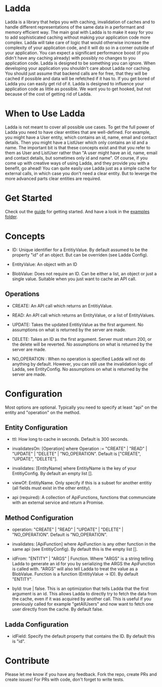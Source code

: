 # Ladda
Ladda is a library that helps you with caching, invalidation of caches and to handle different representations of the same data in a performant and memory efficient way. The main goal with Ladda is to make it easy for you to add sophisticated caching without making your application code more complex. Ladda will take care of logic that would otherwise increase the complexity of your application code, and it will do so in a corner outside of your application. You can expect a significant performance boost (if you didn't have any caching already) with possibly no changes to you application code. Ladda is designed to be something you can ignore. When developing your application you shouldn't care about Ladda nor caching. You should just assume that backend calls are for free, that they will be cached if possible and data will be refetched if it has to. If you get bored of Ladda you can easily get rid of it. Ladda is designed to influence your application code as little as possible. We want you to get hooked, but not because of the cost of getting rid of Ladda.

# When to Use Ladda
Ladda is not meant to cover all possible use cases. To get the full power of Ladda you need to have clear entities that are  well-defined. For example, you might have a User entity, which contains an id, name, email and contact details. Then you might have a ListUser which only contains an id and a name. The important bit is that these concepts exist and that you refer to them as User and ListUser rather than "A user might have an id, name, email and contact details, but sometimes only id and name". Of course, if you come up with creative ways of using Ladda, and they provide you with a benefit, go ahead! You can quite easily use Ladda just as a simple cache for external calls, in which case you don't need a clear entity. But to leverge the more advanced parts clear entities are required.

# Get Started
Check out the [guide](/docs/GettingStarted.md) for getting started. And have a look in the [examples folder](https://github.com/petercrona/ladda/tree/master/examples). 

# Concepts
* ID: Unique identifier for a EntitiyValue. By default assumed to be the property "id" of an object. But can be overriden (see Ladda Config).

* EntityValue: An object with an ID

* BlobValue: Does not require an ID. Can be either a list, an object or just a single value. Suitable when you just want to cache an API call.


## Operations
* CREATE: An API call which returns an EntitiyValue.

* READ: An API call which returns an EntityValue, or a list of EntityValues.

* UPDATE: Takes the updated EntitiyValue as the first argument. No assumptions on what is returned by the server are made.

* DELETE: Takes an ID as the first argument. Server must return 200, or the delete will be reverted. No assumptions on what is returned by the server are made.

* NO_OPERATION : When no operation is specified Ladda will not do anything by default. However, you can still use the invalidation logic of Ladda, see EntityConfig. No assumptions on what is returned by the server are made.

# Configuration
Most options are optional. Typically you need to specify at least "api" on the entity and "operation" on the method. 

## Entity Configuration
* ttl: How long to cache in seconds. Default is 300 seconds.

* invalidatesOn: [Operation] where Operation := "CREATE" | "READ" | "UPDATE" | "DELETE" | "NO_OPERATION". Default is ["CREATE", "UPDATE", "DELETE"].

* invalidates: [EntityName] where EntitiyName is the key of your EntitiyConfig. By default an empty list [].

* viewOf: EntitiyName. Only specify if this is a subset for another entitiy (all fields must exist in the other entity).

* api (required): A collection of ApiFunctions, functions that communciate with an external service and return a Promise.

## Method Configuration
* operation: "CREATE" | "READ" | "UPDATE" | "DELETE" | "NO_OPERATION". Default is "NO_OPERATION".

* invalidates: [ApiFunction] where ApiFunction is any other function in the same api (see EntitiyConfig). By default this is the empty list [].

* idFrom: "ENTITY" | "ARGS" | Function. Where "ARGS" is a string telling Ladda to generate an id for you by serializing the ARGS the ApiFunction is called with. "ARGS" will also tell Ladda to treat the value as a BlobValue. Function is a function (EntitiyValue -> ID). By default "ENTITY".

* byId: true | false. This is an optimization that tells Ladda that the first argument is an id. This allows Ladda to directly try to fetch the data from the cache, even if it was acquired by another call. This is useful if you previously called for example "getAllUsers" and now want to fetch one user directly from the cache. By default false.


## Ladda Configuration
* idField: Specify the default property that contains the ID. By default this is "id".

# Contribute
Please let me know if you have any feedback. Fork the repo, create PRs and create issues! For PRs with code, don't forget to write tests.
